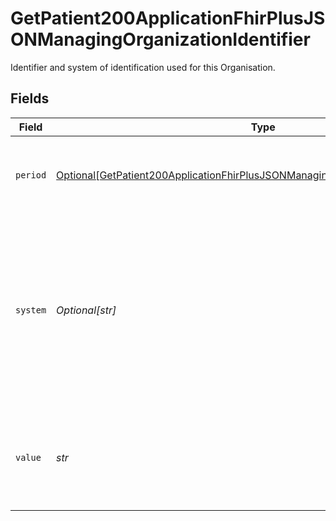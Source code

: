 # GetPatient200ApplicationFhirPlusJSONManagingOrganizationIdentifier

Identifier and system of identification used for this Organisation.


## Fields

| Field                                                                                                                                                                                     | Type                                                                                                                                                                                      | Required                                                                                                                                                                                  | Description                                                                                                                                                                               | Example                                                                                                                                                                                   |
| ----------------------------------------------------------------------------------------------------------------------------------------------------------------------------------------- | ----------------------------------------------------------------------------------------------------------------------------------------------------------------------------------------- | ----------------------------------------------------------------------------------------------------------------------------------------------------------------------------------------- | ----------------------------------------------------------------------------------------------------------------------------------------------------------------------------------------- | ----------------------------------------------------------------------------------------------------------------------------------------------------------------------------------------- |
| `period`                                                                                                                                                                                  | [Optional[GetPatient200ApplicationFhirPlusJSONManagingOrganizationIdentifierPeriod]](../../models/operations/getpatient200applicationfhirplusjsonmanagingorganizationidentifierperiod.md) | :heavy_minus_sign:                                                                                                                                                                        | Business effective period when name was, is, or will be in use.<br/>                                                                                                                      |                                                                                                                                                                                           |
| `system`                                                                                                                                                                                  | *Optional[str]*                                                                                                                                                                           | :heavy_minus_sign:                                                                                                                                                                        | URL for the Organisation Data Service - who are responsible for publishing codes that identify organisations and individuals across health and social care.                               | https://fhir.nhs.uk/Id/ods-organization-code                                                                                                                                              |
| `value`                                                                                                                                                                                   | *str*                                                                                                                                                                                     | :heavy_check_mark:                                                                                                                                                                        | Organisation code for the registered general practice, as held in the [Organisation Data Service](https://developer.nhs.uk/apis/ods/).                                                    | Y12345                                                                                                                                                                                    |